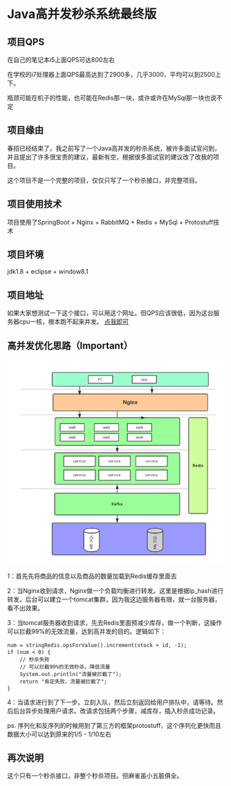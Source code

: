 # Java高并发秒杀系统最终版

## 项目QPS

在自己的笔记本i5上面QPS可达800左右

在学校的i7处理器上面QPS最高达到了2900多，几乎3000，平均可以到2500上下。

瓶颈可能在机子的性能，也可能在Redis那一块，或许或许在MySql那一块也说不定

## 项目缘由

春招已经结束了，我之前写了一个Java高并发的秒杀系统，被许多面试官问到，并且提出了许多很宝贵的建议，最新有空，根据很多面试官的建议改了改我的项目。

这个项目不是一个完整的项目，仅仅只写了一个秒杀接口，非完整项目。

## 项目使用技术

项目使用了SpringBoot + Nginx + RabbitMQ + Redis + MySql + Protostuff技术

## 项目坏境

jdk1.8 + eclipse + window8.1

## 项目地址

如果大家想测试一下这个接口，可以用这个网址。但QPS应该很低，因为这台服务器cpu一核，根本跑不起来并发。 <a href="http://120.78.159.149:8080/springbootstudy/1001/execute" target="_blank">点我即可</a>

## 高并发优化思路（Important）

![Image text](https://github.com/wenbochang888/SeckillSpeed/blob/master/src/sum.png)

1：首先先将商品的信息以及商品的数量加载到Redis缓存里面去

2：当Nginx收到请求，Nginx做一个负载均衡进行转发。这里是根据ip_hash进行转发，后台可以建立一个tomcat集群，因为我这边服务器有限，就一台服务器，看不出效果。

3：当tomcat服务器收到请求，先去Redis里面预减少库存，做一个判断，这操作可以拦截99%的无效流量，达到高并发的目的。逻辑如下：

	num = stringRedis.opsForValue().increment(stock + id, -1);
	if (num < 0) {
		// 秒杀失败
		// 可以拦截99%的无效秒杀，降低流量
		System.out.println("流量被拦截了");
		return "肯定失败，流量被拦截了";
	}

4：当请求进行到了下一步。立刻入队，然后立刻返回给用户排队中，请等待。然后后台异步处理用户请求。改请求包括两个步骤，减库存，插入秒杀成功记录。
			
ps. 序列化和反序列的时候用到了第三方的框架protostuff，这个序列化更快而且数据大小可以达到原来的1/5 - 1/10左右

## 再次说明

这个只有一个秒杀接口，非整个秒杀项目。但麻雀虽小五脏俱全。


